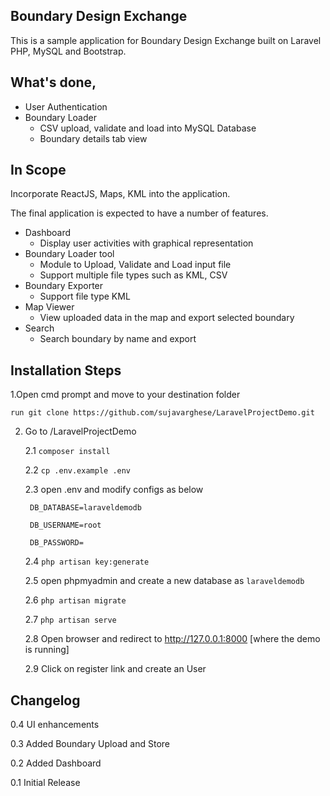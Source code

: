 

## Boundary Design Exchange


This is a sample application for Boundary Design Exchange built on Laravel PHP, MySQL and Bootstrap. 


## What's done,


* User Authentication
* Boundary Loader 
    - CSV upload, validate and load into MySQL Database
    - Boundary details tab view


## In Scope


Incorporate ReactJS, Maps, KML into the application.

The final application is expected to have a number of features. 
* Dashboard
    - Display user activities with graphical representation
* Boundary Loader tool
    - Module to Upload, Validate and Load input file
    - Support multiple file types such as KML, CSV
* Boundary Exporter
    - Support file type KML
* Map Viewer
    - View uploaded data in the map and export selected boundary
* Search
    - Search boundary by name and export


## Installation Steps


1.Open cmd prompt and move to your destination folder

    run git clone https://github.com/sujavarghese/LaravelProjectDemo.git

2. Go to <destination folder>/LaravelProjectDemo

    2.1 `composer install`

    2.2 `cp .env.example .env`
    
    2.3 open .env and modify configs as below 

        DB_DATABASE=laraveldemodb

        DB_USERNAME=root

        DB_PASSWORD=

    2.4 `php artisan key:generate`

    2.5 open phpmyadmin and create a new database as `laraveldemodb`

    2.6 `php artisan migrate` 

    2.7 `php artisan serve`

    2.8 Open browser and redirect to http://127.0.0.1:8000 [where the demo is running]

    2.9 Click on register link and create an User
    
    
## Changelog


0.4 UI enhancements

0.3 Added Boundary Upload and Store

0.2 Added Dashboard

0.1 Initial Release
